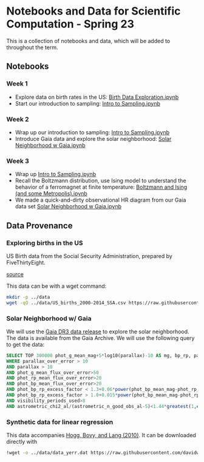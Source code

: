 # Notebooks and Data for Scientific Computation - Spring 23

This is a collection of notebooks and data, which will be added to throughout the term.

## Notebooks

### Week 1

* Explore data on birth rates in the US: [Birth Data Exploration.ipynb](notebooks/Birth%20Data%20Exploration.ipynb)
* Start our introduction to sampling: [Intro to Sampling.ipynb](notebooks/Intro%20to%20Sampling.ipynb)

### Week 2

* Wrap up our introduction to sampling: [Intro to Sampling.ipynb](notebooks/Intro%20to%20Sampling.ipynb)
* Introduce Gaia data and explore the solar neighborhood: [Solar Neighborhood w Gaia.ipynb](notebooks/Solar%20Neighborhood%20w%20Gaia.ipynb)

### Week 3

* Wrap up [Intro to Sampling.ipynb](notebooks/Intro%20to%20Sampling.ipynb)
* Recall the Boltzmann distribution, use Ising model to understand the behavior of a ferromagnet at finite temperature: [Boltzmann and Ising (and some Metropolis).ipynb](notebooks/Boltzmann%20and%20Ising%20(and%20some%20Metropolis).ipynb)
* We made a quick-and-dirty observational HR diagram from our Gaia data set [Solar Neighborhood w Gaia.ipynb](notebooks/Solar%20Neighborhood%20w%20Gaia.ipynb)

## Data Provenance

### Exploring births in the US

US Birth data from the Social Security Administration, prepared by FiveThirtyEight.

[source](https://github.com/fivethirtyeight/data/tree/master/births)

This data can be with a wget command:

```bash
mkdir -p ../data
wget -qO ../data/US_births_2000-2014_SSA.csv https://raw.githubusercontent.com/fivethirtyeight/data/master/births/US_births_2000-2014_SSA.csv
```

### Solar Neighborhood w/ Gaia

We will use the [Gaia DR3 data release](https://gea.esac.esa.int/archive/) to explore the solar neighborhood. The data is available from the Gaia Archive. We will use the following query to get the data:

```sql
SELECT TOP 300000 phot_g_mean_mag+5*log10(parallax)-10 AS mg, bp_rp, parallax FROM gaiadr3.gaia_source
WHERE parallax_over_error > 10
AND parallax > 10
AND phot_g_mean_flux_over_error>50
AND phot_rp_mean_flux_over_error>20
AND phot_bp_mean_flux_over_error>20
AND phot_bp_rp_excess_factor < 1.3+0.06*power(phot_bp_mean_mag-phot_rp_mean_mag,2)
AND phot_bp_rp_excess_factor > 1.0+0.015*power(phot_bp_mean_mag-phot_rp_mean_mag,2)
AND visibility_periods_used>8
AND astrometric_chi2_al/(astrometric_n_good_obs_al-5)<1.44*greatest(1,exp(-0.4*(phot_g_mean_mag-19.5)))
```

### Synthetic data for linear regression

This data accompanies [Hogg, Bovy, and Lang (2010)](https://arxiv.org/abs/1008.4686).  It can be downloaded directly with

```bash
!wget -o ../data/data_yerr.dat https://raw.githubusercontent.com/davidwhogg/DataAnalysisRecipes/master/straightline/src/data_yerr.dat
```
